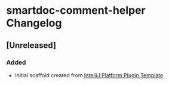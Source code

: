 <!-- Keep a Changelog guide -> https://keepachangelog.com -->

# smartdoc-comment-helper Changelog

## [Unreleased]
### Added
- Initial scaffold created from [IntelliJ Platform Plugin Template](https://github.com/JetBrains/intellij-platform-plugin-template)
